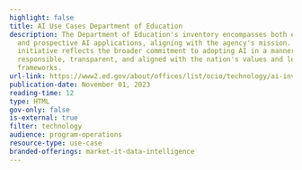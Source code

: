 ```yaml
---
highlight: false
title: AI Use Cases Department of Education
description: The Department of Education's inventory encompasses both existing
  and prospective AI applications, aligning with the agency's mission. This
  initiative reflects the broader commitment to adopting AI in a manner that is
  responsible, transparent, and aligned with the nation's values and legal
  frameworks.
url-link: https://www2.ed.gov/about/offices/list/ocio/technology/ai-inventory/index.html
publication-date: November 01, 2023
reading-time: 12
type: HTML
gov-only: false
is-external: true
filter: technology
audience: program-operations
resource-type: use-case
branded-offerings: market-it-data-intelligence
---
```

